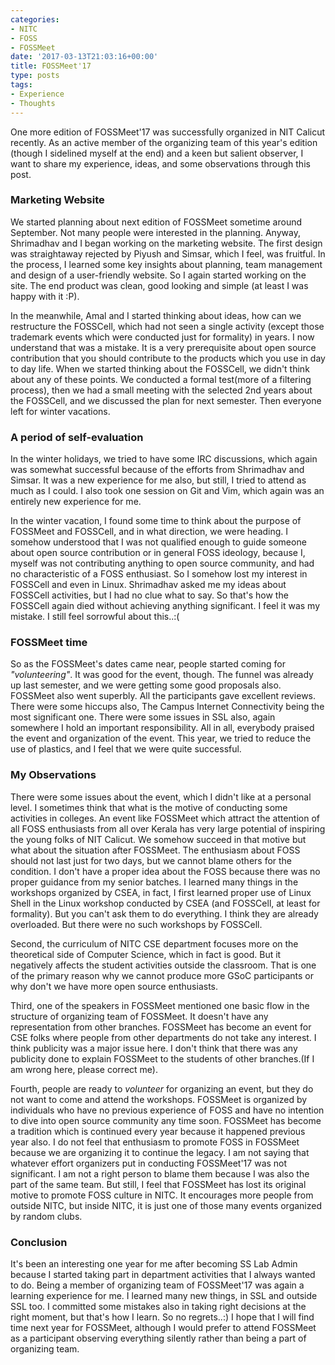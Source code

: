 ```yaml
---
categories:
- NITC
- FOSS
- FOSSMeet
date: '2017-03-13T21:03:16+00:00'
title: FOSSMeet'17
type: posts
tags:
- Experience
- Thoughts
---
```


One more edition of FOSSMeet'17 was successfully organized in NIT Calicut recently. As an active member of the organizing team of this year's edition (though I sidelined myself at the end) and a keen but salient observer, I want to share my experience, ideas, and some observations through this post.

### Marketing Website
We started planning about next edition of FOSSMeet sometime around September. Not many people were interested in the planning. Anyway, Shrimadhav and I began working on the marketing website. The first design was straightaway rejected by Piyush and Simsar, which I feel, was fruitful. In the process, I learned some key insights about planning, team management and design of a user-friendly website. So I again started working on the site. The end product was clean, good looking and simple (at least I was happy with it :P).

In the meanwhile, Amal and I started thinking about ideas, how can we restructure the FOSSCell, which had not seen a single activity (except those trademark events which were conducted just for formality) in years. I now understand that was a mistake. It is a very prerequisite about open source contribution that you should contribute to the products which you use in day to day life. When we started thinking about the FOSSCell, we didn't think about any of these points. We conducted a formal test(more of a filtering process), then we had a small meeting with the selected 2nd years about the FOSSCell, and we discussed the plan for next semester. Then everyone left for winter vacations.

### A period of self-evaluation
In the winter holidays, we tried to have some IRC discussions, which again was somewhat successful because of the efforts from Shrimadhav and Simsar. It was a new experience for me also, but still, I tried to attend as much as I could. I also took one session on Git and Vim, which again was an entirely new experience for me.

In the winter vacation, I found some time to think about the purpose of FOSSMeet and FOSSCell, and in what direction, we were heading. I somehow understood that I was not qualified enough to guide someone about open source contribution or in general FOSS ideology, because I, myself was not contributing anything to open source community, and had no characteristic of a FOSS enthusiast. So I somehow lost my interest in FOSSCell and even in Linux. Shrimadhav asked me my ideas about FOSSCell activities, but I had no clue what to say. So that's how the FOSSCell again died without achieving anything significant. I feel it was my mistake. I still feel sorrowful about this..:(

### FOSSMeet time
So as the FOSSMeet's dates came near, people started coming for *"volunteering"*. It was good for the event, though. The funnel was already up last semester, and we were getting some good proposals also. FOSSMeet also went superbly. All the participants gave excellent reviews. There were some hiccups also, The Campus Internet Connectivity being the most significant one. There were some issues in SSL also, again somewhere I hold an important responsibility. All in all, everybody praised the event and organization of the event. This year, we tried to reduce the use of plastics, and I feel that we were quite successful.

### My Observations
There were some issues about the event, which I didn't like at a personal level. I sometimes think that what is the motive of conducting some activities in colleges. An event like FOSSMeet which attract the attention of all FOSS enthusiasts from all over Kerala has very large potential of inspiring the young folks of NIT Calicut. We somehow succeed in that motive but what about the situation after FOSSMeet. The enthusiasm about FOSS should not last just for two days, but we cannot blame others for the condition. I don't have a proper idea about the FOSS because there was no proper guidance from my senior batches. I learned many things in the workshops organized by CSEA, in fact, I first learned proper use of Linux Shell in the Linux workshop conducted by CSEA (and FOSSCell, at least for formality). But you can't ask them to do everything. I think they are already overloaded. But there were no such workshops by FOSSCell.

Second, the curriculum of NITC CSE department focuses more on the theoretical side of Computer Science, which in fact is good. But it negatively affects the student activities outside the classroom. That is one of the primary reason why we cannot produce more GSoC participants or why don't we have more open source enthusiasts.

Third, one of the speakers in FOSSMeet mentioned one basic flow in the structure of organizing team of FOSSMeet. It doesn't have any representation from other branches. FOSSMeet has become an event for CSE folks where people from other departments do not take any interest. I think publicity was a major issue here. I don't think that there was any publicity done to explain FOSSMeet to the students of other branches.(If I am wrong here, please correct me).

Fourth, people are ready to *volunteer* for organizing an event, but they do not want to come and attend the workshops. FOSSMeet is organized by individuals who have no previous experience of FOSS and have no intention to dive into open source community any time soon. FOSSMeet has become a tradition which is continued every year because it happened previous year also. I do not feel that enthusiasm to promote FOSS in FOSSMeet because we are organizing it to continue the legacy. I am not saying that whatever effort organizers put in conducting FOSSMeet'17 was not significant. I am not a right person to blame them because I was also the part of the same team. But still, I feel that FOSSMeet has lost its original motive to promote FOSS culture in NITC. It encourages more people from outside NITC, but inside NITC, it is just one of those many events organized by random clubs.

### Conclusion
It's been an interesting one year for me after becoming SS Lab Admin because I started taking part in department activities that I always wanted to do. Being a member of organizing team of FOSSMeet'17 was again a learning experience for me. I learned many new things, in SSL and outside SSL too. I committed some mistakes also in taking right decisions at the right moment, but that's how I learn. So no regrets..:) I hope that I will find time next year for FOSSMeet, although I would prefer to attend FOSSMeet as a participant observing everything silently rather than being a part of organizing team.
